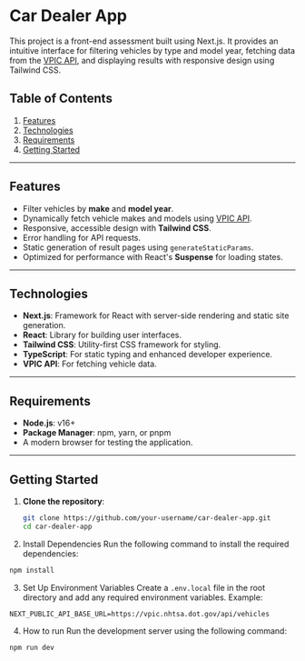# Car Dealer App

This project is a front-end assessment built using Next.js. It provides an intuitive interface for filtering vehicles by type and model year, fetching data from the [VPIC API](https://vpic.nhtsa.dot.gov/api/), and displaying results with responsive design using Tailwind CSS.

## Table of Contents
1. [Features](#features)
2. [Technologies](#technologies)
3. [Requirements](#requirements)
4. [Getting Started](#getting-started)

---

## Features
- Filter vehicles by **make** and **model year**.
- Dynamically fetch vehicle makes and models using [VPIC API](https://vpic.nhtsa.dot.gov/api/).
- Responsive, accessible design with **Tailwind CSS**.
- Error handling for API requests.
- Static generation of result pages using `generateStaticParams`.
- Optimized for performance with React's **Suspense** for loading states.

---

## Technologies
- **Next.js**: Framework for React with server-side rendering and static site generation.
- **React**: Library for building user interfaces.
- **Tailwind CSS**: Utility-first CSS framework for styling.
- **TypeScript**: For static typing and enhanced developer experience.
- **VPIC API**: For fetching vehicle data.

---

## Requirements
- **Node.js**: v16+
- **Package Manager**: npm, yarn, or pnpm
- A modern browser for testing the application.

---

## Getting Started

1. **Clone the repository**:
   ```bash
   git clone https://github.com/your-username/car-dealer-app.git
   cd car-dealer-app

2. Install Dependencies
Run the following command to install the required dependencies:
```bash
npm install
```

3. Set Up Environment Variables
Create a `.env.local` file in the root directory and add any required environment variables. Example:
```plaintext
NEXT_PUBLIC_API_BASE_URL=https://vpic.nhtsa.dot.gov/api/vehicles
```
4. How to run
Run the development server using the following command:
```bash
npm run dev
```

